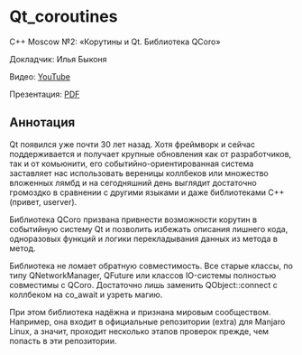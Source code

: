 # Qt_coroutines

C++ Moscow №2: «Корутины и Qt. Библиотека QCoro»‎

Докладчик: Илья Быконя

Видео: [YouTube]()

Презентация: [PDF](slides.pdf)

## Аннотация

Qt появился уже почти 30 лет назад. Хотя фреймворк и сейчас поддерживается и получает крупные обновления как от разработчиков, так и от комьюнити, его событийно-ориентированная система заставляет нас использовать вереницы коллбеков или множество вложенных лямбд и на сегодняшний день выглядит достаточно громоздко в сравнении с другими языками и даже библиотеками C++ (привет, userver).

Библиотека QCoro призвана привнести возможности корутин в событийную систему Qt и позволить избежать описания лишнего кода, одноразовых функций и логики перекладывания данных из метода в метод.

Библиотека не ломает обратную совместимость. Все старые классы, по типу QNetworkManager, QFuture или классов IO-системы полностью совместимы с QCoro. Достаточно лишь заменить QObject::connect с коллбеком на co_await и узреть магию.

При этом библиотека надёжна и признана мировым сообществом. Например, она входит в официальные репозитории (extra) для Manjaro Linux, а значит, проходит несколько этапов проверок прежде, чем попасть в эти репозитории.
